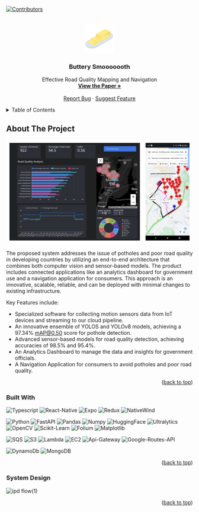 <a name="readme-top"></a>

[![Contributors][contributors-shield]][contributors-url]
<!-- [![Forks][forks-shield]][forks-url]
[![Stargazers][stars-shield]][stars-url]
[![Issues][issues-shield]][issues-url]
[![MIT License][license-shield]][license-url]
[![LinkedIn][linkedin-shield]][linkedin-url] -->

<!-- PROJECT LOGO -->
<br />
<div align="center">
  <a href="https://github.com/othneildrew/Best-README-Template">
    <img src="images/butter.png" alt="Logo" width="80" height="80">
  </a>

  <h3 align="center">Buttery Smooooooth</h3>

  <p align="center">
    Effective Road Quality Mapping and Navigation
    <br />
    <a href="https://www.researchsquare.com/article/rs-4262204/latest"><strong>View the Paper »</strong></a>
    <br />
    <br />
    <a href="https://github.com/catosaurusrex2003/butter/issues/new?labels=bug&template=bug-report---.md">Report Bug</a>
    ·
    <a href="https://github.com/catosaurusrex2003/butter/issues/new?labels=enhancement&template=feature-request---.md">Suggest Feature</a>
  </p>
</div>



<!-- TABLE OF CONTENTS -->
<details>
  <summary>Table of Contents</summary>
  <ol>
    <li>
      <a href="#about-the-project">About The Project</a>
      <ul>
        <li><a href="#built-with">Built With</a></li>
      </ul>
    </li>
    <li>
      <a href="#getting-started">Getting Started</a>
      <ul>
        <li><a href="#prerequisites">Prerequisites</a></li>
        <li><a href="#installation">Installation</a></li>
      </ul>
    </li>
    <li><a href="#usage">Usage</a></li>
    <li><a href="#roadmap">Roadmap</a></li>
    <li><a href="#contributing">Contributing</a></li>
    <li><a href="#license">License</a></li>
    <li><a href="#contact">Contact</a></li>
    <li><a href="#acknowledgments">Acknowledgments</a></li>
  </ol>
</details>



<!-- ABOUT THE PROJECT -->
## About The Project

![Project Image](images/about_us_2.png)

The proposed system addresses the issue of potholes and poor road quality in developing countries by utilizing an end-to-end architecture that combines both computer vision and sensor-based models. The product includes connected applications like an analytics dashboard for government use and a navigation application for consumers. This approach is an innovative, scalable, reliable, and can be deployed with minimal changes to existing infrastructure. 

Key Features include:
* Specialized software for collecting motion sensors data from IoT devices and streaming to our cloud pipeline.
* An innovative ensemble of YOLOS and YOLOv8 models, achieving a 97.34% mAP@0.50 score for pothole detection.
* Advanced sensor-based models for road quality detection, achieving accuracies of 98.5% and 95.4%.
* An Analytics Dashboard to manage the data and insights for government officials.
* A Navigation Application for consumers to avoid potholes and poor road quality.


<p align="right">(<a href="#readme-top">back to top</a>)</p>


### Built With

![Typescript]
![React-Native]
![Expo]
![Redux]
![NativeWind]

![Python]
![FastAPI]
![Pandas]
![Numpy]
![HuggingFace]
![Ultralytics]
![OpenCV]
![Scikit-Learn]
![Folium]
![Matplotlib]

![SQS]
![S3]
![Lambda]
![EC2]
![Api-Gateway]
![Google-Routes-API]

![DynamoDb]
![MongoDB]

<p align="right">(<a href="#readme-top">back to top</a>)</p>

### System Design
![ipd flow(1)](https://github.com/user-attachments/assets/cbd95e35-fb29-4245-97a3-586198f3c709)


<p align="right">(<a href="#readme-top">back to top</a>)</p>



<!-- MARKDOWN LINKS & IMAGES -->
[contributors-shield]: https://img.shields.io/github/contributors/catosaurusrex2003/butter.svg?style=for-the-badge
[contributors-url]: https://github.com/catosaurusrex2003/butter/graphs/contributors
<!-- [forks-shield]: https://img.shields.io/github/forks/catosaurusrex2003/butter.svg?style=for-the-badge
[forks-url]: https://github.com/catosaurusrex2003/butter/network/members
[stars-shield]: https://img.shields.io/github/stars/catosaurusrex2003/butter.svg?style=for-the-badge
[stars-url]: https://github.com/catosaurusrex2003/butter/stargazers
[issues-shield]: https://img.shields.io/github/issues/catosaurusrex2003/butter.svg?style=for-the-badge
[issues-url]: https://github.com/catosaurusrex2003/butter/issues
[license-shield]: https://img.shields.io/github/license/catosaurusrex2003/butter.svg?style=for-the-badge
[license-url]: https://github.com/catosaurusrex2003/butter/blob/main/LICENSE
[linkedin-shield]: https://img.shields.io/badge/-LinkedIn-black.svg?style=for-the-badge&logo=linkedin&colorB=555
[linkedin-url]: https://linkedin.com/in/your-linkedin-profile -->


<!-- TECH STACK IMAGES -->
[TypeScript]: https://img.shields.io/badge/TypeScript-3178C6?style=for-the-badge&logo=typescript&logoColor=white
[Expo]: https://img.shields.io/badge/Expo-000020?style=for-the-badge&logo=expo&logoColor=white
[React-Native]: https://img.shields.io/badge/React_Native-61DAFB?style=for-the-badge&logo=react&logoColor=white
[Redux]: https://img.shields.io/badge/Redux-764ABC?style=for-the-badge&logo=redux&logoColor=white
[NativeWind]: https://img.shields.io/badge/NativeWind-38BDF8?style=for-the-badge&logo=nativewind&logoColor=white
[FastAPI]: https://img.shields.io/badge/FastAPI-009688?style=for-the-badge&logo=fastapi&logoColor=white


[Docker]: https://img.shields.io/badge/Docker-2496ED?style=for-the-badge&logo=docker&logoColor=white
[MongoDB]: https://img.shields.io/badge/MongoDB-47A248?style=for-the-badge&logo=mongodb&logoColor=white


[Python]: https://img.shields.io/badge/Python-3776AB?style=for-the-badge&logo=python&logoColor=white
[Pandas]: https://img.shields.io/badge/Pandas-150458?style=for-the-badge&logo=pandas&logoColor=white
[Numpy]: https://img.shields.io/badge/Numpy-013243?style=for-the-badge&logo=numpy&logoColor=white
[HuggingFace]: https://img.shields.io/badge/HuggingFace-FFD43B?style=for-the-badge&logo=huggingface&logoColor=black
[Ultralytics]: https://img.shields.io/badge/Ultralytics-00A5E0?style=for-the-badge&logo=ultralytics&logoColor=white
[OpenCV]: https://img.shields.io/badge/OpenCV-5C3EE8?style=for-the-badge&logo=opencv&logoColor=white
[Scikit-Learn]: https://img.shields.io/badge/Scikit_Learn-F7931E?style=for-the-badge&logo=scikitlearn&logoColor=white
[Folium]: https://img.shields.io/badge/Folium-77B829?style=for-the-badge&logo=folium&logoColor=white
[Matplotlib]: https://img.shields.io/badge/Matplotlib-11557C?style=for-the-badge&logo=matplotlib&logoColor=white


[Google-Cloud]: https://img.shields.io/badge/Google_Cloud-4285F4?style=for-the-badge&logo=googlecloud&logoColor=white
[AWS]: https://img.shields.io/badge/AWS-FF9900?style=for-the-badge&logo=amazonaws&logoColor=white
[SQS]: https://img.shields.io/badge/AWS_SQS-FF9900?style=for-the-badge&logo=amazonaws&logoColor=white
[S3]: https://img.shields.io/badge/AWS_S3-569A31?style=for-the-badge&logo=amazons3&logoColor=white
[Lambda]: https://img.shields.io/badge/AWS_Lambda-FF9900?style=for-the-badge&logo=awslambda&logoColor=white
[EC2]: https://img.shields.io/badge/AWS_EC2-FF9900?style=for-the-badge&logo=amazonaws&logoColor=white
[Api-Gateway]: https://img.shields.io/badge/AWS_Api--Gateway-FF4F8B?style=for-the-badge&logo=amazonaws&logoColor=white
[DynamoDb]: https://img.shields.io/badge/AWS_DynamoDb-4053D6?style=for-the-badge&logo=amazondynamodb&logoColor=white
[Google-Routes-API]: https://img.shields.io/badge/Google_Routes_API-4285F4?style=for-the-badge&logo=googlemaps&logoColor=white

